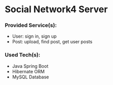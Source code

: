 # Social Network4 Server

### Provided Service(s):
- User: sign in, sign up
- Post: upload, find post, get user posts

### Used Tech(s):
- Java Spring Boot
- Hibernate ORM
- MySQL Database
